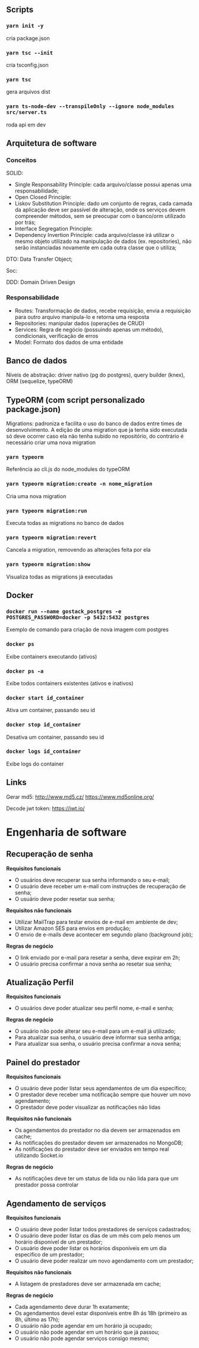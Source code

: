 ## Scripts

### `yarn init -y`

cria package.json

### `yarn tsc --init`

cria tsconfig.json

### `yarn tsc`

gera arquivos dist

### `yarn ts-node-dev --transpileOnly --ignore node_modules src/server.ts`

roda api em dev

## Arquitetura de software

### Conceitos

SOLID:

- Single Responsability Principle: cada arquivo/classe possui apenas uma responsabilidade;
- Open Closed Principle:
- Liskov Substitution Principle: dado um conjunto de regras, cada camada da aplicação deve ser passível de alteração, onde os serviços devem compreender métodos, sem se preocupar com o banco/orm utilizado por trás;
- Interface Segregation Principle:
- Dependency Invertion Principle: cada arquivo/classe irá utilizar o mesmo objeto utilizado na manipulação de dados (ex. repositories), não serão instanciadas novamente em cada outra classe que o utiliza;

DTO: Data Transfer Object;

Soc:

DDD: Domain Driven Design

### Responsabilidade

- Routes: Transformação de dados, recebe requisição, envia a requisição para outro arquivo manipula-lo e retorna uma resposta
- Repositories: manipular dados (operações de CRUD)
- Services: Regra de negócio (possuindo apenas um método), condicionais, verificação de erros
- Model: Formato dos dados de uma entidade

## Banco de dados

Níveis de abstração: driver nativo (pg do postgres), query builder (knex), ORM (sequelize, typeORM)

## TypeORM (com script personalizado package.json)

Migrations: padroniza e facilita o uso do banco de dados entre times de desenvolvimento.
A edição de uma migration que ja tenha sido executada só deve ocorrer caso ela não tenha subido no repositório, do contrário é necessário criar uma nova migration

### `yarn typeorm`

Referência ao cli.js do node_modules do typeORM

### `yarn typeorm migration:create -n nome_migration`

Cria uma nova migration

### `yarn typeorm migration:run`

Executa todas as migrations no banco de dados

### `yarn typeorm migration:revert`

Cancela a migration, removendo as alterações feita por ela

### `yarn typeorm migration:show`

Visualiza todas as migrations já executadas

## Docker

### `docker run --name gostack_postgres -e POSTGRES_PASSWORD=docker -p 5432:5432 postgres`

Exemplo de comando para criação de nova imagem com postgres

### `docker ps`

Exibe containers executando (ativos)

### `docker ps -a`

Exibe todos containers existentes (ativos e inativos)

### `docker start id_container`

Ativa um container, passando seu id

### `docker stop id_container`

Desativa um container, passando seu id

### `docker logs id_container`

Exibe logs do container

## Links

Gerar md5:
http://www.md5.cz/
https://www.md5online.org/

Decode jwt token:
https://jwt.io/

# Engenharia de software

## Recuperação de senha

**Requisitos funcionais**

- O usuários deve recuperar sua senha informando o seu e-mail;
- O usuário deve receber um e-mail com instruções de recuperação de senha;
- O usuário deve poder resetar sua senha;

**Requisitos não funcionais**

- Utilizar MailTrap para testar envios de e-mail em ambiente de dev;
- Utilizar Amazon SES para envios em produção;
- O envio de e-mails deve acontecer em segundo plano (background job);

**Regras de negócio**

- O link enviado por e-mail para resetar a senha, deve expirar em 2h;
- O usuário precisa confirmar a nova senha ao resetar sua senha;

## Atualização Perfil

**Requisitos funcionais**

- O usuários deve poder atualizar seu perfil nome, e-mail e senha;

**Regras de negócio**

- O usuário não pode alterar seu e-mail para um e-mail já utilizado;
- Para atualizar sua senha, o usuário deve informar sua senha antiga;
- Para atualizar sua senha, o usuário precisa confirmar a nova senha;

## Painel do prestador

**Requisitos funcionais**

- O usuário deve poder listar seus agendamentos de um dia específico;
- O prestador deve receber uma notificação sempre que houver um novo agendamento;
- O prestador deve poder visualizar as notificações não lidas

**Requisitos não funcionais**

- Os agendamentos do prestador no dia devem ser armazenados em cache;
- As notificações do prestador devem ser armazenados no MongoDB;
- As notificações do prestador deve ser enviados em tempo real utilizando Socket.io

**Regras de negócio**

- As notificações deve ter um status de lida ou não lida para que um prestador possa controlar

## Agendamento de serviços

**Requisitos funcionais**

- O usuário deve poder listar todos prestadores de serviços cadastrados;
- O usuário deve poder listar os dias de um mês com pelo menos um horário disponível de um prestador;
- O usuário deve poder listar os horários disponíveis em um dia especifico de um prestador;
- O usuário deve poder realizar um novo agendamento com um prestador;

**Requisitos não funcionais**

- A listagem de prestadores deve ser armazenada em cache;

**Regras de negócio**

- Cada agendamento deve durar 1h exatamente;
- Os agendamentos devel estar disponíveis entre 8h ás 18h (primeiro as 8h, último as 17h);
- O usuário não pode agendar em um horário já ocupado;
- O usuário não pode agendar em um horário que já passou;
- O usuário não pode agendar serviços consigo mesmo;
